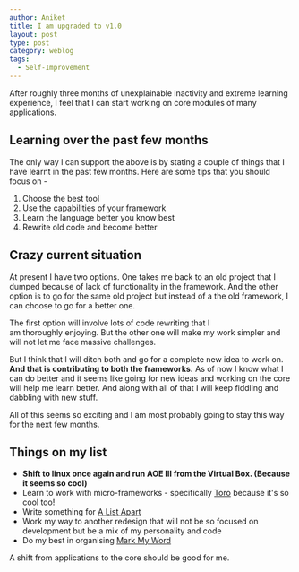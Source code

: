 ```yaml
---
author: Aniket
title: I am upgraded to v1.0
layout: post
type: post
category: weblog
tags:
  - Self-Improvement
---
```


After roughly three months of unexplainable inactivity and extreme learning experience, I feel that I can start working on core modules of many applications.

## Learning over the past few months

The only way I can support the above is by stating a couple of things that I have learnt in the past few months.
Here are some tips that you should focus on -

1.  Choose the best tool
2.  Use the capabilities of your framework
3.  Learn the language better you know best
4.  Rewrite old code and become better

## Crazy current situation

At present I have two options. One takes me back to an old project that I dumped because of lack of functionality in the framework. And the other option is to go for the same old project but instead of a the old framework, I can choose to go for a better one.

The first option will involve lots of code rewriting that I am thoroughly enjoying. But the other one will make my work simpler and will not let me face massive challenges.

But I think that I will ditch both and go for a complete new idea to work on. **And that is contributing to both the frameworks.**
As of now I know what I can do better and it seems like going for new ideas and working on the core will help me learn better. And along with all of that I will keep fiddling and dabbling with new stuff.

All of this seems so exciting and I am most probably going to stay this way for the next few months.

## Things on my list

*   **Shift to linux once again and run AOE III from the Virtual Box. (Because it seems so cool)**
*   Learn to work with micro-frameworks - specifically [Toro][1] because it's so cool too!
*   Write something for [A List Apart][2]
*   Work my way to another redesign that will not be so focused on development but be a mix of my personality and code
*   Do my best in organising [Mark My Word][3]

A shift from applications to the core should be good for me.

 [1]: http://toroweb.org/ "Toro: Micro-Framework"
 [2]: http://www.alistapart.com/ "A List Apart"
 [3]: http://markmyword.in "Mark My Word Conference"